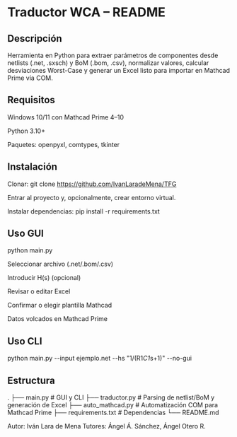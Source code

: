 # Traductor WCA – README

## Descripción
Herramienta en Python para extraer parámetros de componentes desde netlists (.net, .sxsch) y BoM (.bom, .csv), normalizar valores, calcular desviaciones Worst-Case y generar un Excel listo para importar en Mathcad Prime vía COM.

## Requisitos
Windows 10/11 con Mathcad Prime 4–10

Python 3.10+

Paquetes: openpyxl, comtypes, tkinter

## Instalación
Clonar:
git clone https://github.com/IvanLaradeMena/TFG

Entrar al proyecto y, opcionalmente, crear entorno virtual.

Instalar dependencias:
pip install -r requirements.txt

## Uso GUI
python main.py

Seleccionar archivo (.net/.bom/.csv)

Introducir H(s) (opcional)

Revisar o editar Excel

Confirmar o elegir plantilla Mathcad

Datos volcados en Mathcad Prime

## Uso CLI
python main.py --input ejemplo.net --hs "1/(R1*C1*s+1)" --no-gui

## Estructura
.
├── main.py           # GUI y CLI
├── traductor.py      # Parsing de netlist/BoM y generación de Excel
├── auto_mathcad.py   # Automatización COM para Mathcad Prime
├── requirements.txt  # Dependencias
└── README.md


Autor: Iván Lara de Mena
Tutores: Ángel Á. Sánchez, Ángel Otero R.
